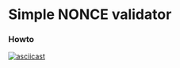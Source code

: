 
# Simple NONCE validator

### Howto
[![asciicast](https://asciinema.org/a/1fm7ij3ssmberkozv8lkppbs2)](https://asciinema.org/a/1fm7ij3ssmberkozv8lkppbs2)
